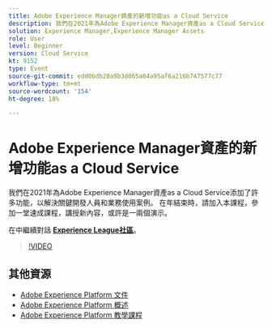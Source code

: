 ```yaml
---
title: Adobe Experience Manager資產的新增功能as a Cloud Service
description: 我們在2021年為Adobe Experience Manager資產as a Cloud Service添加了許多功能，以解決關鍵開發人員和業務使用案例。 在年結束時，請加入本課程，參加一堂速成課程，講授新內容，或許是一兩個演示。
solution: Experience Manager,Experience Manager Assets
role: User
level: Beginner
version: Cloud Service
kt: 9152
type: Event
source-git-commit: edd0bdb28a9b3d065a64a95af6a216b747577c77
workflow-type: tm+mt
source-wordcount: '154'
ht-degree: 18%

---
```


# Adobe Experience Manager資產的新增功能as a Cloud Service

我們在2021年為Adobe Experience Manager資產as a Cloud Service添加了許多功能，以解決關鍵開發人員和業務使用案例。 在年結束時，請加入本課程，參加一堂速成課程，講授新內容，或許是一兩個演示。

在中繼續對話 **[Experience League社區](https://adobe.ly/2XSAcg)**。

>[!VIDEO](https://video.tv.adobe.com/v/337574/?quality=12&learn=on&hidetitle=true)

## 其他資源

- [Adobe Experience Platform 文件](https://experienceleague.adobe.com/docs/experience-platform.html)
- [Adobe Experience Platform 概述](https://experienceleague.adobe.com/docs/experience-platform/landing/home.html?lang=zh-Hant)
- [Adobe Experience Platform 教學課程](https://experienceleague.adobe.com/docs/platform-learn/tutorials/overview.html?lang=zh-Hant)
